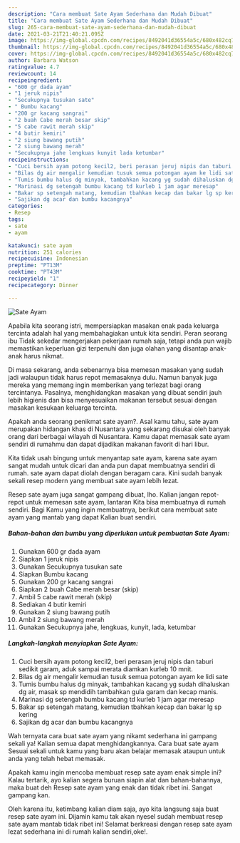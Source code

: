 ```yaml
---
description: "Cara membuat Sate Ayam Sederhana dan Mudah Dibuat"
title: "Cara membuat Sate Ayam Sederhana dan Mudah Dibuat"
slug: 265-cara-membuat-sate-ayam-sederhana-dan-mudah-dibuat
date: 2021-03-21T21:40:21.095Z
image: https://img-global.cpcdn.com/recipes/8492041d36554a5c/680x482cq70/sate-ayam-foto-resep-utama.jpg
thumbnail: https://img-global.cpcdn.com/recipes/8492041d36554a5c/680x482cq70/sate-ayam-foto-resep-utama.jpg
cover: https://img-global.cpcdn.com/recipes/8492041d36554a5c/680x482cq70/sate-ayam-foto-resep-utama.jpg
author: Barbara Watson
ratingvalue: 4.7
reviewcount: 14
recipeingredient:
- "600 gr dada ayam"
- "1 jeruk nipis"
- "Secukupnya tusukan sate"
- " Bumbu kacang"
- "200 gr kacang sangrai"
- "2 buah Cabe merah besar skip"
- "5 cabe rawit merah skip"
- "4 butir kemiri"
- "2 siung bawang putih"
- "2 siung bawang merah"
- "Secukupnya jahe lengkuas kunyit lada ketumbar"
recipeinstructions:
- "Cuci bersih ayam potong kecil2, beri perasan jeruj nipis dan taburi sedikit garam, aduk sampai merata diamkan kurleb 10 mnit."
- "Bilas dg air mengalir kemudian tusuk semua potongan ayam ke lidi sate"
- "Tumis bumbu halus dg minyak, tambahkan kacang yg sudah dihaluskan dg air, masak sp mendidih tambahkan gula garam dan kecap manis."
- "Marinasi dg setengah bumbu kacang td kurleb 1 jam agar meresap"
- "Bakar sp setengah matang, kemudian tbahkan kecap dan bakar lg sp kering"
- "Sajikan dg acar dan bumbu kacangnya"
categories:
- Resep
tags:
- sate
- ayam

katakunci: sate ayam 
nutrition: 251 calories
recipecuisine: Indonesian
preptime: "PT13M"
cooktime: "PT43M"
recipeyield: "1"
recipecategory: Dinner

---
```



![Sate Ayam](https://img-global.cpcdn.com/recipes/8492041d36554a5c/680x482cq70/sate-ayam-foto-resep-utama.jpg)

Apabila kita seorang istri, mempersiapkan masakan enak pada keluarga tercinta adalah hal yang membahagiakan untuk kita sendiri. Peran seorang ibu Tidak sekedar mengerjakan pekerjaan rumah saja, tetapi anda pun wajib memastikan keperluan gizi terpenuhi dan juga olahan yang disantap anak-anak harus nikmat.

Di masa  sekarang, anda sebenarnya bisa memesan masakan yang sudah jadi walaupun tidak harus repot memasaknya dulu. Namun banyak juga mereka yang memang ingin memberikan yang terlezat bagi orang tercintanya. Pasalnya, menghidangkan masakan yang dibuat sendiri jauh lebih higienis dan bisa menyesuaikan makanan tersebut sesuai dengan masakan kesukaan keluarga tercinta. 



Apakah anda seorang penikmat sate ayam?. Asal kamu tahu, sate ayam merupakan hidangan khas di Nusantara yang sekarang disukai oleh banyak orang dari berbagai wilayah di Nusantara. Kamu dapat memasak sate ayam sendiri di rumahmu dan dapat dijadikan makanan favorit di hari libur.

Kita tidak usah bingung untuk menyantap sate ayam, karena sate ayam sangat mudah untuk dicari dan anda pun dapat membuatnya sendiri di rumah. sate ayam dapat diolah dengan beragam cara. Kini sudah banyak sekali resep modern yang membuat sate ayam lebih lezat.

Resep sate ayam juga sangat gampang dibuat, lho. Kalian jangan repot-repot untuk memesan sate ayam, lantaran Kita bisa membuatnya di rumah sendiri. Bagi Kamu yang ingin membuatnya, berikut cara membuat sate ayam yang mantab yang dapat Kalian buat sendiri.

<!--inarticleads1-->

##### Bahan-bahan dan bumbu yang diperlukan untuk pembuatan Sate Ayam:

1. Gunakan 600 gr dada ayam
1. Siapkan 1 jeruk nipis
1. Gunakan Secukupnya tusukan sate
1. Siapkan  Bumbu kacang
1. Gunakan 200 gr kacang sangrai
1. Siapkan 2 buah Cabe merah besar (skip)
1. Ambil 5 cabe rawit merah (skip)
1. Sediakan 4 butir kemiri
1. Gunakan 2 siung bawang putih
1. Ambil 2 siung bawang merah
1. Gunakan Secukupnya jahe, lengkuas, kunyit, lada, ketumbar




<!--inarticleads2-->

##### Langkah-langkah menyiapkan Sate Ayam:

1. Cuci bersih ayam potong kecil2, beri perasan jeruj nipis dan taburi sedikit garam, aduk sampai merata diamkan kurleb 10 mnit.
1. Bilas dg air mengalir kemudian tusuk semua potongan ayam ke lidi sate
1. Tumis bumbu halus dg minyak, tambahkan kacang yg sudah dihaluskan dg air, masak sp mendidih tambahkan gula garam dan kecap manis.
1. Marinasi dg setengah bumbu kacang td kurleb 1 jam agar meresap
1. Bakar sp setengah matang, kemudian tbahkan kecap dan bakar lg sp kering
1. Sajikan dg acar dan bumbu kacangnya




Wah ternyata cara buat sate ayam yang nikamt sederhana ini gampang sekali ya! Kalian semua dapat menghidangkannya. Cara buat sate ayam Sesuai sekali untuk kamu yang baru akan belajar memasak ataupun untuk anda yang telah hebat memasak.

Apakah kamu ingin mencoba membuat resep sate ayam enak simple ini? Kalau tertarik, ayo kalian segera buruan siapin alat dan bahan-bahannya, maka buat deh Resep sate ayam yang enak dan tidak ribet ini. Sangat gampang kan. 

Oleh karena itu, ketimbang kalian diam saja, ayo kita langsung saja buat resep sate ayam ini. Dijamin kamu tak akan nyesel sudah membuat resep sate ayam mantab tidak ribet ini! Selamat berkreasi dengan resep sate ayam lezat sederhana ini di rumah kalian sendiri,oke!.

